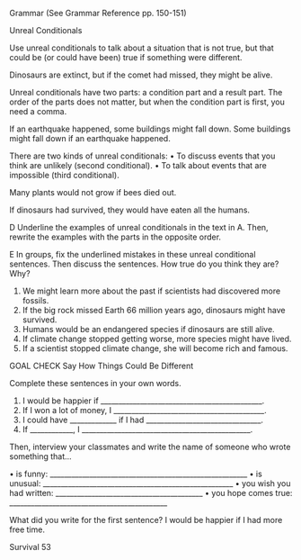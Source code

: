 Grammar (See Grammar Reference pp. 150-151)

Unreal Conditionals

Use unreal conditionals to talk about a situation that is not true, but that could be (or could have been) true if something were different.

Dinosaurs are extinct, but if the comet had missed, they might be alive.

Unreal conditionals have two parts: a condition part and a result part. The order of the parts does not matter, but when the condition part is first, you need a comma.

If an earthquake happened, some buildings might fall down.
Some buildings might fall down if an earthquake happened.

There are two kinds of unreal conditionals:
• To discuss events that you think are unlikely (second conditional).
• To talk about events that are impossible (third conditional).

Many plants would not grow if bees died out.

If dinosaurs had survived, they would have eaten all the humans.

D Underline the examples of unreal conditionals in the text in A. Then, rewrite the examples with the parts in the opposite order.

E In groups, fix the underlined mistakes in these unreal conditional sentences. Then discuss the sentences. How true do you think they are? Why?

1. We might learn more about the past if scientists had discovered more fossils.
2. If the big rock missed Earth 66 million years ago, dinosaurs might have survived.
3. Humans would be an endangered species if dinosaurs are still alive.
4. If climate change stopped getting worse, more species might have lived.
5. If a scientist stopped climate change, she will become rich and famous.

GOAL CHECK Say How Things Could Be Different

Complete these sentences in your own words.

1. I would be happier if _____________________________________________.
2. If I won a lot of money, I __________________________________________.
3. I could have _____________ if I had ________________________________.
4. If ____________, I _______________________________________________.

Then, interview your classmates and write the name of someone who wrote something that...

• is funny: _______________________________________________________
• is unusual: _____________________________________________________
• you wish you had written: _________________________________________
• you hope comes true: ____________________________________________

What did you write for the first sentence?
I would be happier if I had more free time.

Survival 53
